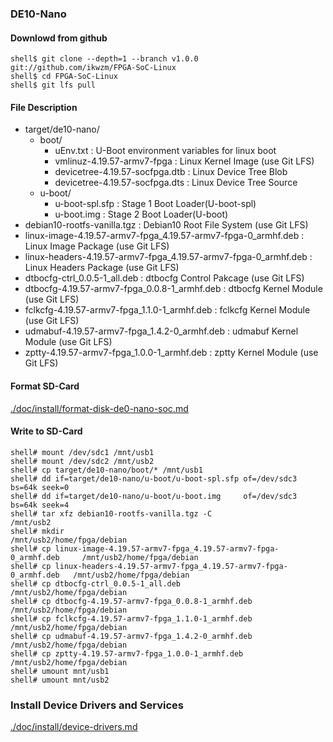 ### DE10-Nano

#### Downlowd from github

```console
shell$ git clone --depth=1 --branch v1.0.0 git://github.com/ikwzm/FPGA-SoC-Linux
shell$ cd FPGA-SoC-Linux
shell$ git lfs pull
```

#### File Description

 * target/de10-nano/
   + boot/
     - uEnv.txt                                                      : U-Boot environment variables for linux boot
     - vmlinuz-4.19.57-armv7-fpga                                    : Linux Kernel Image       (use Git LFS)
     - devicetree-4.19.57-socfpga.dtb                                : Linux Device Tree Blob   
     - devicetree-4.19.57-socfpga.dts                                : Linux Device Tree Source
   + u-boot/
     - u-boot-spl.sfp                                                : Stage 1 Boot Loader(U-boot-spl)
     - u-boot.img                                                    : Stage 2 Boot Loader(U-boot)
 * debian10-rootfs-vanilla.tgz                                       : Debian10 Root File System (use Git LFS)
 * linux-image-4.19.57-armv7-fpga_4.19.57-armv7-fpga-0_armhf.deb     : Linux Image Package      (use Git LFS)
 * linux-headers-4.19.57-armv7-fpga_4.19.57-armv7-fpga-0_armhf.deb   : Linux Headers Package    (use Git LFS)
 * dtbocfg-ctrl_0.0.5-1_all.deb                                      : dtbocfg Control Pakcage  (use Git LFS)
 * dtbocfg-4.19.57-armv7-fpga_0.0.8-1_armhf.deb                      : dtbocfg Kernel Module    (use Git LFS)
 * fclkcfg-4.19.57-armv7-fpga_1.1.0-1_armhf.deb                      : fclkcfg Kernel Module    (use Git LFS)
 * udmabuf-4.19.57-armv7-fpga_1.4.2-0_armhf.deb                      : udmabuf Kernel Module    (use Git LFS)
 * zptty-4.19.57-armv7-fpga_1.0.0-1_armhf.deb                        : zptty   Kernel Module    (use Git LFS)

#### Format SD-Card

[./doc/install/format-disk-de0-nano-soc.md](format-disk-de0-nano-soc.md)

#### Write to SD-Card

````console
shell# mount /dev/sdc1 /mnt/usb1
shell# mount /dev/sdc2 /mnt/usb2
shell# cp target/de10-nano/boot/* /mnt/usb1
shell# dd if=target/de10-nano/u-boot/u-boot-spl.sfp of=/dev/sdc3 bs=64k seek=0
shell# dd if=target/de10-nano/u-boot/u-boot.img     of=/dev/sdc3 bs=64k seek=4
shell# tar xfz debian10-rootfs-vanilla.tgz -C                               /mnt/usb2
shell# mkdir                                                                /mnt/usb2/home/fpga/debian
shell# cp linux-image-4.19.57-armv7-fpga_4.19.57-armv7-fpga-0_armhf.deb     /mnt/usb2/home/fpga/debian
shell# cp linux-headers-4.19.57-armv7-fpga_4.19.57-armv7-fpga-0_armhf.deb   /mnt/usb2/home/fpga/debian
shell# cp dtbocfg-ctrl_0.0.5-1_all.deb                                      /mnt/usb2/home/fpga/debian
shell# cp dtbocfg-4.19.57-armv7-fpga_0.0.8-1_armhf.deb                      /mnt/usb2/home/fpga/debian
shell# cp fclkcfg-4.19.57-armv7-fpga_1.1.0-1_armhf.deb                      /mnt/usb2/home/fpga/debian
shell# cp udmabuf-4.19.57-armv7-fpga_1.4.2-0_armhf.deb                      /mnt/usb2/home/fpga/debian
shell# cp zptty-4.19.57-armv7-fpga_1.0.0-1_armhf.deb                        /mnt/usb2/home/fpga/debian
shell# umount mnt/usb1
shell# umount mnt/usb2
````

### Install Device Drivers and Services

[./doc/install/device-drivers.md](device-drivers.md)

